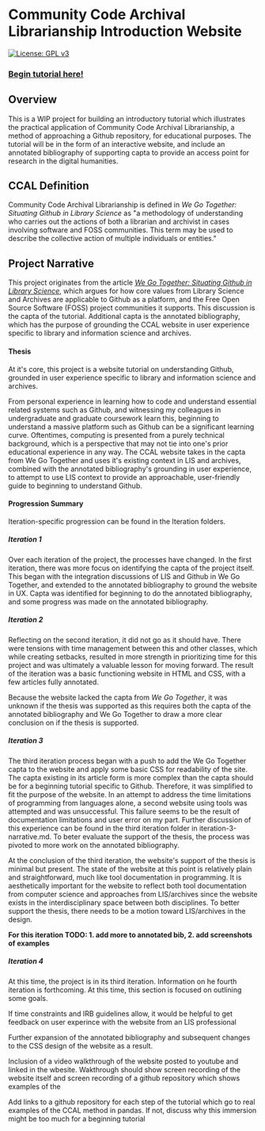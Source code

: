 # Community Code Archival Librarianship Introduction Website 

[![License: GPL v3](https://img.shields.io/badge/License-GPLv3-blue.svg)](https://www.gnu.org/licenses/gpl-3.0)


### **[Begin tutorial here!](https://johnsc1.github.io/ccal-web/)**


## Overview 

This is a WIP project for building an introductory tutorial which illustrates the practical application of Community Code Archival Librarianship, a method of approaching a Github repository, for educational purposes. The tutorial will be in the form of an interactive website, and include an annotated bibliography of supporting capta to provide an access point for research in the digital humanities. 


## CCAL Definition 

Community Code Archival Librarianship is defined in *We Go Together: Situating Github in Library Science* as "a methodology of understanding who carries out
the actions of both a librarian and archivist in
cases involving software and FOSS communities.
This term may be used to describe the collective action of multiple individuals or entities." 

## Project Narrative 

This project originates from the article *[We Go Together: Situating Github in Library Science](https://github.com/johnsc1/we-go-together/blob/main/SeniorThesis.pdf)*, which argues for how core values from Library Science and Archives are applicable to Github as a platform, and the 
Free Open Source Software (FOSS) project communities it supports. This discussion is the capta 
of the tutorial. Additional capta is the annotated bibliography, which has the purpose of grounding the CCAL website in user experience specific to library and information science and archives. 

#### Thesis 

At it's core, this project is a website tutorial on understanding Github, grounded in user experience specific to library and information science and archives. 

From personal experience in learning how to code and understand essential related systems such as Github, and witnessing my colleagues in undergraduate and graduate coursework learn this, beginning to understand a massive platform such as Github can be a significant learning curve. Oftentimes, computing is presented from a purely technical background, which is a perspective that may not tie into one's prior educational experience in any way. The CCAL website takes in the capta from We Go Together and uses it's existing context in LIS and archives, combined with the annotated bibliography's grounding in user experience, to attempt to use LIS context to provide an approachable, user-friendly guide to beginning to understand Github. 

#### Progression Summary 

Iteration-specific progression can be found in the Iteration folders. 

##### Iteration 1
Over each iteration of the project, the processes have changed. In the first iteration, there was more focus on identifying the capta of the project itself. This began with the integration discussions of LIS and Github in We Go Together, and extended to the annotated bibliography to ground the website in UX. Capta was identified for beginning to do the annotated bibliography, and some progress was made on the annotated bibliography.

##### Iteration 2
Reflecting on the second iteration, it did not go as it should have. There were tensions with time management between this and other classes, which while creating setbacks, resulted in more strength in prioritizing time for this project and was ultimately a valuable lesson for moving forward. The result of the iteration was a basic functioning website in HTML and CSS, with a few articles fully annotated. 

Because the website lacked the capta from *We Go Together*, it was unknown if the thesis was supported as this requires both the capta of the annotated bibliography and We Go Together to draw a more clear conclusion on if the thesis is supported. 

##### Iteration 3
The third iteration process began with a push to add the We Go Together capta to the website and apply some basic CSS for readability of the site. The capta existing in its article form is more complex than the capta should be for a beginning tutorial specific to Github. Therefore, it was simplified to fit the purpose of the website. In an attempt to address the time limitations of programming from languages alone, a second website using tools was attempted and was unsuccessful. This failure seems to be the result of documentation limitations and user error on my part. Further discussion of this experience can be found in the third iteration folder in iteration-3-narrative.md. To beter evaluate the support of the thesis, the process was pivoted to more work on the annotated bibliography. 

At the conclusion of the third iteration, the website's support of the thesis is minimal but present. The state of the website at this point is relatively plain and straightforward, much like tool documentation in programming. It is aesthetically important for the website to reflect both tool documentation from computer science and approaches from LIS/archives since the website exists in the interdisciplinary space between both disciplines. To better support the thesis, there needs to be a motion toward LIS/archives in the design. 

**For this iteration TODO: 1. add more to annotated bib, 2. add screenshots of examples**

##### Iteration 4
At this time, the project is in its third iteration. Information on he fourth iteration is forthcoming. At this time, this section is focused on outlining some goals. 

If time constraints and IRB guidelines allow, it would be helpful to get feedback on user experince with the website from an LIS professional

Further expansion of the annotated bibliography and subsequent changes to the CSS design of the website as a result. 

Inclusion of a video walkthrough of the website posted to youtube and linked in the wbesite. Wakthrough should show screen recording of the website itself and screen recording of a github repository which shows examples of the 

Add links to a github repository for each step of the tutorial which go to real examples of the CCAL method in pandas. If not, discuss why this immersion might be too much for a beginning tutorial 